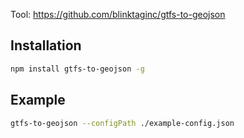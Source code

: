 Tool: https://github.com/blinktaginc/gtfs-to-geojson

## Installation
```bash
npm install gtfs-to-geojson -g
```

## Example

```bash
gtfs-to-geojson --configPath ./example-config.json
```